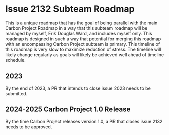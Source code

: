 # Issue 2132 Subteam Roadmap
This is a unique roadmap that has the goal of being parallel with the main Carbon Project Roadmap in a way that this subteam roadmap will be managed by myself, Erik Douglas Ward, and includes myself only.
This roadmap is designed in such a way that potential for merging this roadmap with an encompassing Carbon Project subteam is primary.
This timeline of this roadmap is very slow to maximize reduction of stress.
The timeline will likely change regularly as goals will likely be achieved well ahead of timeline schedule.
## 2023
By the end of 2023, a PR that intends to close issue 2023 needs to be submitted.
## 2024-2025 Carbon Project 1.0 Release 
By the time Carbon Project releases version 1.0,
a PR that closes issue 2132 needs to be approved.
